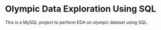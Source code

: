 # Olympic Data Exploration Using SQL

This is a MySQL project to perform EDA on olympic dataset using SQL.